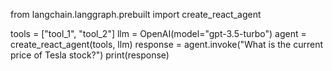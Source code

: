 from langchain.langgraph.prebuilt import create_react_agent

tools = ["tool_1", "tool_2"]
llm = OpenAI(model="gpt-3.5-turbo")
agent = create_react_agent(tools, llm)
response = agent.invoke("What is the current price of Tesla stock?")
print(response)

